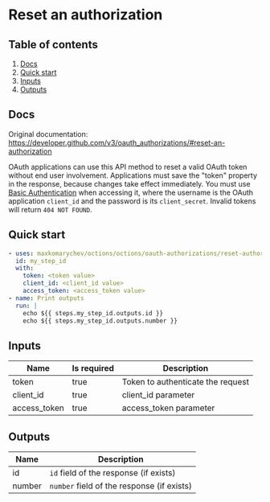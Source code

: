 # Reset an authorization

## Table of contents

1. [Docs](#docs)
1. [Quick start](#quick-start)
1. [Inputs](#inputs)
1. [Outputs](#outputs)

<a name="quick-start" ></a>
## Docs

Original documentation: https://developer.github.com/v3/oauth_authorizations/#reset-an-authorization

OAuth applications can use this API method to reset a valid OAuth token without end user involvement. Applications must save the "token" property in the response, because changes take effect immediately. You must use [Basic Authentication](https://developer.github.com/v3/auth#basic-authentication) when accessing it, where the username is the OAuth application `client_id` and the password is its `client_secret`. Invalid tokens will return `404 NOT FOUND`.


<a name="quick start" ></a>
## Quick start

```yaml
- uses: maxkomarychev/octions/octions/oauth-authorizations/reset-authorization@master
  id: my_step_id
  with:
    token: <token value>
    client_id: <client_id value>
    access_token: <access_token value>
- name: Print outputs
  run: |
    echo ${{ steps.my_step_id.outputs.id }}
    echo ${{ steps.my_step_id.outputs.number }}
```


<a name="inputs" ></a>
## Inputs

| Name | Is required | Description |
|---|---|---|
|token|true|Token to authenticate the request
|client_id|true|client_id parameter
|access_token|true|access_token parameter

<a name="outputs" ></a>
## Outputs

| Name | Description |
|---|---|
|id|`id` field of the response (if exists)|
|number|`number` field of the response (if exists)|


